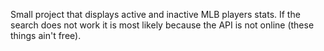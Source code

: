 Small project that displays active and inactive MLB players stats. If the search does not work it is most likely because the API is not online (these things ain't free).
